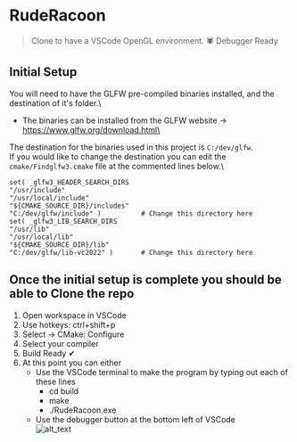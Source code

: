 # RudeRacoon

> Clone to have a VSCode OpenGL environment.
> 🕷 Debugger Ready

## Initial Setup  
You will need to have the GLFW pre-compiled binaries installed, and the destination of it's folder.\
  - The binaries can be installed from the GLFW website -> https://www.glfw.org/download.html\

The destination for the binaries used in this project is `C:/dev/glfw`.\
If you would like to change the destination you can edit the `cmake/Findglfw3.cmake` file at the commented lines below.\

```
set( _glfw3_HEADER_SEARCH_DIRS
"/usr/include"
"/usr/local/include"
"${CMAKE_SOURCE_DIR}/includes"
"C:/dev/glfw/include" )          # Change this directory here
set( _glfw3_LIB_SEARCH_DIRS
"/usr/lib"
"/usr/local/lib"
"${CMAKE_SOURCE_DIR}/lib"
"C:/dev/glfw/lib-vc2022" )       # Change this directory here
```

## Once the initial setup is complete you should be able to Clone the repo
1.  Open workspace in VSCode
2.  Use hotkeys: ctrl+shift+p
3.  Select -> CMake: Configure
4.  Select your compiler
5.  Build Ready ✔
6.  At this point you can either
    - Use the VSCode terminal to make the program by typing out each of these lines
       - cd build
       - make
       - ./RudeRacoon.exe
    - Use the debugger button at the bottom left of VSCode\
       ![alt_text](https://www.dropbox.com/scl/fi/kjbzldvja9x4wdu8pouvs/tempsave-delete-later.png?rlkey=qnqidy9kxv87rguhv32jvmgdy&st=mwfmbabl&raw=1)
